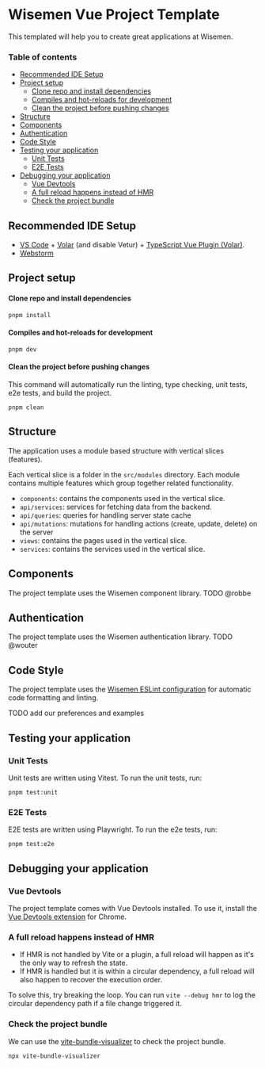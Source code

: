# Wisemen Vue Project Template

This templated will help you to create great applications at Wisemen.

### Table of contents
- [Recommended IDE Setup](#recommended-ide-setup)
- [Project setup](#project-setup)
    - [Clone repo and install dependencies](#clone-repo-and-install-dependencies) 
    - [Compiles and hot-reloads for development](#compiles-and-hot-reloads-for-development)
    - [Clean the project before pushing changes](#clean-the-project-before-pushing-changes)
- [Structure](#structure)
- [Components](#components)
- [Authentication](#authentication)
- [Code Style](#code-style)
- [Testing your application](#testing-your-application)
  - [Unit Tests](#unit-tests)
  - [E2E Tests](#e2e-tests)
- [Debugging your application](#debugging-your-application)
  - [Vue Devtools](#vue-devtools)
  - [A full reload happens instead of HMR](#a-full-reload-happens-instead-of-hmr)
  - [Check the project bundle](#check-the-project-bundle)

## Recommended IDE Setup

- [VS Code](https://code.visualstudio.com/) + [Volar](https://marketplace.visualstudio.com/items?itemName=Vue.volar) (and disable Vetur) + [TypeScript Vue Plugin (Volar)](https://marketplace.visualstudio.com/items?itemName=Vue.vscode-typescript-vue-plugin).
- [Webstorm](https://www.jetbrains.com/webstorm/)

## Project setup

#### Clone repo and install dependencies
```
pnpm install
```

#### Compiles and hot-reloads for development
```
pnpm dev
```

#### Clean the project before pushing changes
This command will automatically run the linting, type checking, unit tests, e2e tests, and build the project.
```
pnpm clean
```

## Structure
The application uses a module based structure with vertical slices (features).

Each vertical slice is a folder in the `src/modules` directory.
Each module contains multiple features which group together related functionality.

- `components`: contains the components used in the vertical slice.
- `api/services`: services for fetching data from the backend.
- `api/queries`: queries for handling server state cache
- `api/mutations`: mutations for handling actions (create, update, delete) on the server
- `views`: contains the pages used in the vertical slice.
- `services`: contains the services used in the vertical slice.

## Components
The project template uses the Wisemen component library. TODO @robbe

## Authentication
The project template uses the Wisemen authentication library. TODO @wouter

## Code Style
The project template uses the [Wisemen ESLint configuration](https://github.com/wisemen-digital/eslint-config-vue) for automatic code formatting and linting.

TODO add our preferences and examples

## Testing your application

### Unit Tests
Unit tests are written using Vitest. To run the unit tests, run:
```
pnpm test:unit
```

### E2E Tests
E2E tests are written using Playwright. To run the e2e tests, run:
```
pnpm test:e2e
```

## Debugging your application

### Vue Devtools
The project template comes with Vue Devtools installed. To use it, install the [Vue Devtools extension](https://chrome.google.com/webstore/detail/vuejs-devtools/ljjemllljcmogpfapbkkighbhhppjdbg) for Chrome.

### A full reload happens instead of HMR
- If HMR is not handled by Vite or a plugin, a full reload will happen as it's the only way to refresh the state.
- If HMR is handled but it is within a circular dependency, 
a full reload will also happen to recover the execution order. 

To solve this, try breaking the loop. 
You can run `vite --debug hmr` to log the circular dependency path if a file change triggered it.

### Check the project bundle
We can use the [vite-bundle-visualizer](https://www.npmjs.com/package/vite-bundle-visualizer) to check the project bundle.
```
npx vite-bundle-visualizer
```
